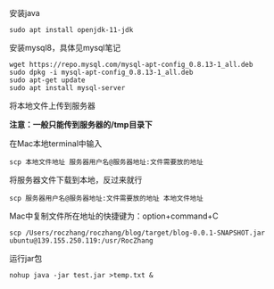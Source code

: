 安装java

```
sudo apt install openjdk-11-jdk
```

安装mysql8，具体见mysql笔记

```
wget https://repo.mysql.com/mysql-apt-config_0.8.13-1_all.deb
sudo dpkg -i mysql-apt-config_0.8.13-1_all.deb
sudo apt-get update
sudo apt install mysql-server
```



将本地文件上传到服务器

**注意：一般只能传到服务器的/tmp目录下**

在Mac本地terminal中输入

```
scp 本地文件地址 服务器用户名@服务器地址:文件需要放的地址
```

将服务器文件下载到本地，反过来就行

```
scp 服务器用户名@服务器地址:文件需要放的地址 本地文件地址 
```

Mac中复制文件所在地址的快捷键为：option+command+C

```
scp /Users/roczhang/roczhang/blog/target/blog-0.0.1-SNAPSHOT.jar ubuntu@139.155.250.119:/usr/RocZhang
```





运行jar包

```
nohup java -jar test.jar >temp.txt &
```

